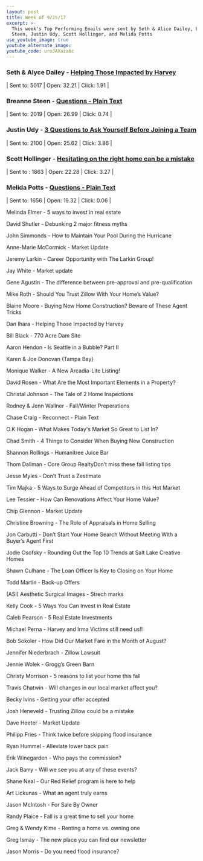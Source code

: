 ```yaml
---
layout: post
title: Week of 9/25/17
excerpt: >-
  This week's Top Performing Emails were sent by Seth & Alice Dailey, Breanne
  Steen, Justin Udy, Scott Hollinger, and Melida Potts
use_youtube_image: true
youtube_alternate_image:
youtube_code: uroJAXaza6c
---
```



### Seth & Alyce Dailey - [Helping Those Impacted by Harvey](http://p0.vresp.com/mm2MKO)

| Sent to: 5017       | Open: 32.21       | Click: 1.91 |

### Breanne Steen - [Questions - Plain Text](http://p0.vresp.com/hySWKW)

| Sent to: 2019       | Open: 26.99       | Click: 0.74 |

### Justin Udy - [3 Questions to Ask Yourself Before Joining a Team](http://p0.vresp.com/zxJ7Gy)

| Sent to: 2100       | Open: 25.62       | Click: 3.86 |

### Scott Hollinger - [Hesitating on the right home can be a mistake](http://p0.vresp.com/KEQMNY)

| Sent to : 1863       | Open: 22.28       | Click: 3.27 |

### Melida Potts - [Questions - Plain Text](http://p0.vresp.com/MzrD1C)

| Sent to: 1656       | Open: 19.32       | Click: 0.06 |

Melinda Elmer - 5 ways to invest in real estate

David Shutler - Debunking 2 major fitness myths

John Simmonds - How to Maintain Your Pool During the Hurricane

Anne-Marie McCormick - Market Update

Jeremy Larkin - Career Opportunity with The Larkin Group!

Jay White - Market update

Gene Agustin - The difference between pre-approval and pre-qualification

Mike Roth - Should You Trust Zillow With Your Home’s Value?

Blaine Moore - Buying New Home Construction? Beware of These Agent Tricks

Dan Ihara - Helping Those Impacted by Harvey

Bill Black - 770 Acre Dam Site

Aaron Hendon - Is Seattle in a Bubble? Part II

Karen & Joe Donovan (Tampa Bay)

Monique Walker - A New Arcadia-Lite Listing!

David Rosen - What Are the Most Important Elements in a Property?

Christal Johnson - The Tale of 2 Home Inspections

Rodney & Jenn Wallner - Fall/Winter Preperations

Chase Craig - Reconnect - Plain Text

O.K Hogan - What Makes Today's Market So Great to List In?

Chad Smith - 4 Things to Consider When Buying New Construction

Shannon Rollings - Humanitree Juice Bar

Thom Dallman - Core Group RealtyDon’t miss these fall listing tips

Jesse Myles - Don’t Trust a Zestimate

Tim Majka - 5 Ways to Surge Ahead of Competitors in this Hot Market

Lee Tessier - How Can Renovations Affect Your Home Value?

Chip Glennon - Market Update

Christine Browning - The Role of Appraisals in Home Selling

Jon Carbutti - Don’t Start Your Home Search Without Meeting With a Buyer’s Agent First

Jodie Osofsky - Rounding Out the Top 10 Trends at Salt Lake Creative Homes

Shawn Culhane - The Loan Officer Is Key to Closing on Your Home

Todd Martin - Back-up Offers

(ASI) Aesthetic Surgical Images - Strech marks

Kelly Cook - 5 Ways You Can Invest in Real Estate

Caleb Pearson - 5 Real Estate Investments

Michael Perna - Harvey and Irma Victims still need us!!

Bob Sokoler - How Did Our Market Fare in the Month of August?

Jennifer Niederbrach - Zillow Lawsuit

Jennie Wolek - Grogg’s Green Barn

Christy Morrison - 5 reasons to list your home this fall

Travis Chatwin - Will changes in our local market affect you?

Becky Ivins - Getting your offer accepted

Josh Heneveld - Trusting Zillow could be a mistake

Dave Heeter - Market Update

Philipp Fries - Think twice before skipping flood insurance

Ryan Hummel - Alleviate lower back pain

Erik Winegarden - Who pays the commission?

Jack Barry - Will we see you at any of these events?

Shane Neal - Our Red Relief program is here to help

Art Lickunas - What an agent truly earns

Jason McIntosh - For Sale By Owner

Randy Plaice - Fall is a great time to sell your home

Greg & Wendy Kime - Renting a home vs. owning one

Greg Ismay - The new place you can find our newsletter

Jason Morris - Do you need flood insurance?